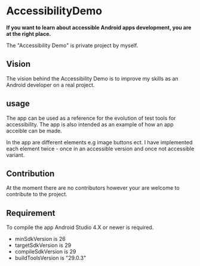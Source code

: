 # AccessibilityDemo
**If you want to learn about accessible Android apps development, you are at the right place.**

The "Accessibility Demo" is private project by myself.

<h2>Vision</h2>

The vision behind the Accessibility Demo is to improve my skills as an Android developer on a real project.

<h2>usage</h2>

The app can be used as a reference for the evolution of test tools for accessibility. The app is also intended as an example of how an app acceible can be made.

In the app are different elements e.g image buttons ect. I have implemented each element twice - once in an accessible version and once not accessible variant.

<h2>Contribution</h2>

At the moment there are no contributors however your are welcome to contribute to the project.


 
<h2>Requirement</h2>

To compile the app Android Studio 4.X or newer is required.

- minSdkVersion is 26
- targetSdkVersion is 29
- compileSdkVersion is 29
- buildToolsVersion is  "29.0.3"

